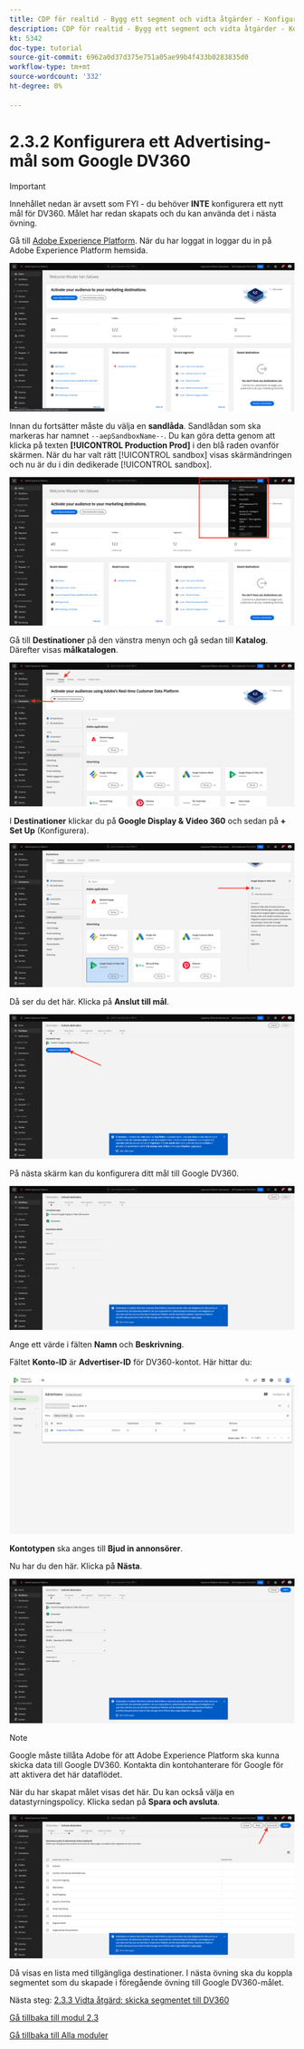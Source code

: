 ```yaml
---
title: CDP för realtid - Bygg ett segment och vidta åtgärder - Konfigurera ett Advertising-mål som Google DV360
description: CDP för realtid - Bygg ett segment och vidta åtgärder - Konfigurera ett Advertising-mål som Google DV360
kt: 5342
doc-type: tutorial
source-git-commit: 6962a0d37d375e751a05ae99b4f433b0283835d0
workflow-type: tm+mt
source-wordcount: '332'
ht-degree: 0%

---
```


# 2.3.2 Konfigurera ett Advertising-mål som Google DV360

>[!IMPORTANT]
>
>Innehållet nedan är avsett som FYI - du behöver **INTE** konfigurera ett nytt mål för DV360. Målet har redan skapats och du kan använda det i nästa övning.

Gå till [Adobe Experience Platform](https://experience.adobe.com/platform). När du har loggat in loggar du in på Adobe Experience Platform hemsida.

![Datainmatning](./../../../modules/datacollection/module1.2/images/home.png)

Innan du fortsätter måste du välja en **sandlåda**. Sandlådan som ska markeras har namnet ``--aepSandboxName--``. Du kan göra detta genom att klicka på texten **[!UICONTROL Production Prod]** i den blå raden ovanför skärmen. När du har valt rätt [!UICONTROL sandbox] visas skärmändringen och nu är du i din dedikerade [!UICONTROL sandbox].

![Datainmatning](./../../../modules/datacollection/module1.2/images/sb1.png)

Gå till **Destinationer** på den vänstra menyn och gå sedan till **Katalog**. Därefter visas **målkatalogen**.

![RTCDP](./images/rtcdp.png)

I **Destinationer** klickar du på **Google Display &amp; Video 360** och sedan på **+ Set Up** (Konfigurera).

![RTCDP](./images/rtcdpgoogle.png)

Då ser du det här. Klicka på **Anslut till mål**.

![RTCDP](./images/rtcdpgooglecreate1.png)

På nästa skärm kan du konfigurera ditt mål till Google DV360.

![RTCDP](./images/rtcdpgooglecreatedest.png)

Ange ett värde i fälten **Namn** och **Beskrivning**.

Fältet **Konto-ID** är **Advertiser-ID** för DV360-kontot. Här hittar du:

![RTCDP](./images/rtcdpgoogledv360advid.png)

**Kontotypen** ska anges till **Bjud in annonsörer**.

Nu har du den här. Klicka på **Nästa**.

![RTCDP](./images/rtcdpgoogldv360new.png)

>[!NOTE]
>
>Google måste tillåta Adobe för att Adobe Experience Platform ska kunna skicka data till Google DV360. Kontakta din kontohanterare för Google för att aktivera det här dataflödet.

När du har skapat målet visas det här. Du kan också välja en datastyrningspolicy. Klicka sedan på **Spara och avsluta**.

![RTCDP](./images/rtcdpcreatedest1.png)

Då visas en lista med tillgängliga destinationer.
I nästa övning ska du koppla segmentet som du skapade i föregående övning till Google DV360-målet.

Nästa steg: [2.3.3 Vidta åtgärd: skicka segmentet till DV360](./ex3.md)

[Gå tillbaka till modul 2.3](./real-time-cdp-build-a-segment-take-action.md)

[Gå tillbaka till Alla moduler](../../../overview.md)
